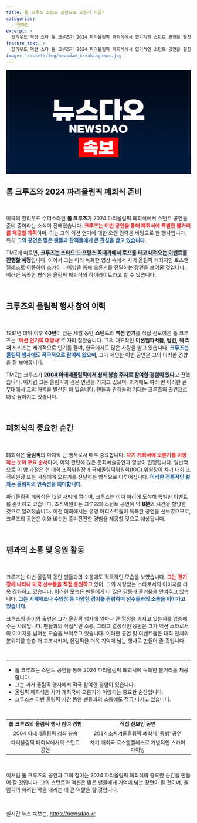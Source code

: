 ```yaml
---
title: 톰 크루즈 스턴트 공연으로 오륜기 이양!
categories:
  - 연예인
excerpt: >
  할리우드 액션 스타 톰 크루즈가 2024 파리올림픽 폐회식에서 엽기적인 스턴트 공연을 펼친다! 스타드 드 프랑스에서 로프를 타고 내려오며 오륜기를 LA로 전달하는 이 특별한 순간을 놓치지 마세요!
feature_text: >
  할리우드 액션 스타 톰 크루즈가 2024 파리올림픽 폐회식에서 엽기적인 스턴트 공연을 펼친다! 스타드 드 프랑스에서 로프를 타고 내려오며 오륜기를 LA로 전달하는 이 특별한 순간을 놓치지 마세요!
image: '/assets/img/newsdao_breakingnews.jpg'
---
```


<p><img src="/assets/img/newsdao_breakingnews.jpg" alt="bookingtag 속보" /></p>

<h2 data-ke-size="size26">톰 크루즈와 2024 파리올림픽 폐회식 준비</h2>

<p data-ke-size="size16">&nbsp;</p>

<p data-ke-size="size16">미국의 할리우드 수퍼스타인 <b>톰 크루즈</b>가 2024 파리올림픽 폐회식에서 스턴트 공연을 준비 중이라는 소식이 전해졌습니다. <b><span style="color: #ee2323;">크루즈는 이번 공연을 통해 폐회식에 특별한 볼거리를 제공할 계획</span></b>이며, 이는 그의 액션 연기에 대한 오랜 경력을 바탕으로 한 행사입니다. 특히 <b><span style="color: #1a5490;">그의 공연은 많은 팬들과 관객들에게 큰 관심을 받고 있습니다</span></b>.</p>

<p data-ke-size="size16">TMZ에 따르면, <b><span style="background-color: #21538527;">크루즈는 스타드 드 프랑스 꼭대기에서 로프를 타고 내려오는 이벤트를 진행할 예정</span></b>입니다. 이어서 그는 미리 녹화한 영상 속에서 차기 올림픽 개최지인 로스앤젤레스로 이동하여 스카이 다이빙을 통해 오륜기를 전달하는 장면을 보여줄 것입니다. 이러한 독특한 형식은 올림픽 폐회식의 하이라이트라고 할 수 있습니다.</p>

<p data-ke-size="size16">&nbsp;</p>

<h2 data-ke-size="size26">크루즈의 올림픽 행사 참여 이력</h2>

<p data-ke-size="size16">&nbsp;</p>

<p data-ke-size="size16">1981년 데뷔 이후 <b>40년</b>이 넘는 세월 동안 <b>스턴트</b>와 <b>액션 연기</b>를 직접 선보여온 톰 크루즈는 <b><span style="color: #ee2323;">'액션 연기의 대명사'</span></b>로 자리 잡았습니다. 그의 대표작인 <b>미션임파서블</b>, <b>탑건</b>, <b>잭 리처</b> 시리즈는 세계적으로 인기를 끌며, 한국에서도 많은 사랑을 받고 있습니다. <b><span style="color: #1a5490;">크루즈는 올림픽 행사에도 적극적으로 참여해 왔으며</span></b>, 그가 제안한 이번 공연은 그의 이러한 경향을 잘 보여줍니다.</p>

<p data-ke-size="size16">TMZ는 크루즈가 <b><span style="background-color: #21538527;">2004 아테네올림픽에서 성화 봉송 주자로 참여한 경험이 있다</span></b>고 전했습니다. 이처럼 그는 올림픽과 깊은 연관을 가지고 있으며, 과거에도 여러 번 이러한 큰 무대에서 그의 매력을 발산한 바 있습니다. 팬들과 관객들의 기대는 크루즈의 출연으로 더욱 높아지고 있습니다.</p>

<p data-ke-size="size16">&nbsp;</p>

<h2 data-ke-size="size26">폐회식의 중요한 순간</h2>

<p data-ke-size="size16">&nbsp;</p>

<p data-ke-size="size16">폐회식은 <b>올림픽</b>의 마지막 큰 행사로서 매우 중요합니다. <b><span style="color: #ee2323;">차기 개최국에 오륜기를 이양하는 것이 주요 순서</span></b>이며, 이와 관련해 많은 문화예술공연과 영상이 진행됩니다. 일반적으로 이 양 과정은 현 대회 조직위원장과 국제올림픽위원회(IOC) 위원장이 차기 대회 조직위원장 또는 시장에게 오륜기를 전달하는 형식으로 이루어집니다. <b><span style="color: #1a5490;">이러한 전통적인 절차는 올림픽의 연속성을 의미합니다</span></b>.</p>

<p data-ke-size="size16">파리올림픽 폐회식은 12일 새벽에 열리며, 크루즈는 이미 파리에 도착해 특별한 이벤트를 준비하고 있습니다. 조직위원회는 크루즈의 스턴트 공연에 약 <b><span style="background-color: #21538527;">8분</span></b>의 시간을 할당한 것으로 알려졌습니다. 이전 대회에서는 유명 아티스트들이 독특한 공연을 선보였으므로, 크루즈의 공연은 이와 비슷한 흥미진진한 경험을 제공할 것으로 예상됩니다.</p>

<p data-ke-size="size16">&nbsp;</p>

<h2 data-ke-size="size26">팬과의 소통 및 응원 활동</h2>

<p data-ke-size="size16">&nbsp;</p>

<p data-ke-size="size16">크루즈는 이번 올림픽 동안 팬들과의 소통에도 적극적인 모습을 보였습니다. <b><span style="color: #ee2323;">그는 경기장에 나타나 미국 선수들을 직접 응원하고</span></b> 있어, 그의 사랑받는 스타로서의 이미지를 더욱 강화하고 있습니다. 이러한 모습은 팬들에게 더 많은 감동과 즐거움을 안겨주고 있습니다. <b><span style="color: #1a5490;">그는 기계체조나 수영장 등 다양한 경기를 관람하며 선수들과의 소통을 이어가고 있습니다</span></b>.</p>

<p data-ke-size="size16">크루즈의 준비와 출연은 그가 올림픽 행사에 얼마나 큰 열정을 가지고 있는지를 입증해 주는 사례입니다. 팬들과의 직접적인 소통, 그리고 열정적인 응원은 그가 액션 스타로서의 이미지를 넘어선 모습을 보여주고 있습니다. 이러한 공연 및 이벤트들은 대회 전체의 분위기를 한층 더 고조시키며, 올림픽을 더욱 기억에 남는 행사로 만들어 줄 것입니다.</p>

<p data-ke-size="size16">&nbsp;</p>

<hr>

<ul>
<li>톰 크루즈는 스턴트 공연을 통해 2024 파리올림픽 폐회시에 독특한 볼거리를 제공합니다.</li>
<li>그는 과거 올림픽 행사에서 적극 참여한 경험이 있습니다.</li>
<li>올림픽 폐회식은 차기 개최국에 오륜기가 이양되는 중요한 순간입니다.</li>
<li>크루즈는 이번 올림픽 기간 동안 팬들과의 소통에도 적극 나서고 있습니다.</li>
</ul>

<p data-ke-size="size16">&nbsp;</p>

<table style="width: 100%;">
<tr>
<td style="text-align: center; height: 17px;"><b>톰 크루즈의 올림픽 행사 참여 경험</b></td>
<td style="text-align: center; height: 17px;"><b>직접 선보인 공연</b></td>
</tr>
<tr>
<td style="text-align: center; height: 17px;">2004 아테네올림픽 성화 봉송</td>
<td style="text-align: center; height: 17px;">2014 소치겨울올림픽 폐회식 '동행' 공연</td>
</tr>
<tr>
<td style="text-align: center; height: 17px;">파리올림픽 폐회식에서의 스턴트 공연</td>
<td style="text-align: center; height: 17px;">차기 개최국 로스앤젤레스로 기념적인 스카이 다이빙</td>
</tr>
</table>

<p data-ke-size="size16">&nbsp;</p> 

<p data-ke-size="size16">이처럼 톰 크루즈의 공연과 그의 참여는 2024 파리올림픽 폐회식의 중요한 순간을 만들어 갈 것입니다. 그의 스턴트와 액션은 많은 팬들에게 기억에 남는 장면이 될 것이며, 올림픽의 화려한 막을 내리는 데 큰 역할을 할 것입니다.</p> 

<p data-ke-size="size16">&nbsp;</p>
실시간 뉴스 속보는, <a href="https://newsdao.kr" rel="dofollow">https://newsdao.kr</a>


